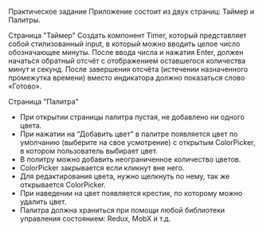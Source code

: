 Практическое задание
Приложение состоит из двух страниц: Таймер и Палитры.

Страница "Таймер"
Создать компонент Timer, который представляет собой стилизованный input, в который можно вводить целое число обозначающее минуты. После ввода числа и нажатия Enter, должен начаться обратный отсчёт с отображением оставшегося количества минут и секунд. После завершения отсчёта (истечении назначенного промежутка времени) вместо индикатора должно показаться слово «Готово».

Страница "Палитра"
- При открытии страницы палитра пустая, не добавлено ни одного цвета.  
- При нажатии на “Добавить цвет” в палитре появляется цвет по умолчанию (выберите на свое усмотрение) с открытым ColorPicker, в котором пользователь выбирает цвет. 
- В политру можно добавить неограниченное количество цветов.
- ColorPicker закрывается если кликнут вне него.  
- Для редактирования цвета, нужно щелкнуть по нему, так же открывается ColorPicker.  
- При наведении на цвет появляется крестик, по которому можно удалить цвет.  
- Палитра должна храниться при помощи любой библиотеки управления состоянием: Redux, MobX и т.д.
